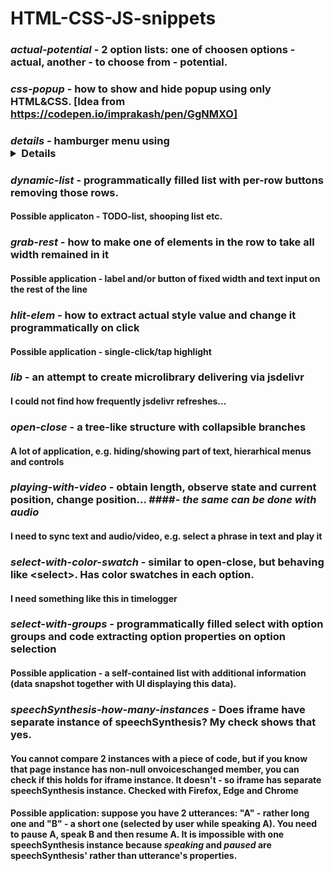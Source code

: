 # HTML-CSS-JS-snippets
### *actual-potential* - 2 option lists: one of choosen options - actual, another - to choose from - potential. 
### *css-popup* - how to show and hide popup using only HTML&CSS. [Idea from https://codepen.io/imprakash/pen/GgNMXO]
### *details* - hamburger menu using <details> tag (modified code of Jason Zimdars in comments to [Three CSS Alternatives to JavaScript Navigation](https://css-tricks.com/three-css-alternatives-to-javascript-navigation/)
### *dynamic-list* - programmatically filled list with per-row buttons removing those rows. 
#### Possible applicaton - TODO-list, shooping list etc.
### *grab-rest* - how to make one of elements in the row to take all width remained in it
#### Possible application - label and/or button of fixed width and text input on the rest of the line
### *hlit-elem* - how to extract actual style value and change it programmatically on click
#### Possible application - single-click/tap highlight
### *lib* - an attempt to create microlibrary delivering via jsdelivr
#### I could not find how frequently jsdelivr refreshes...
### *open-close* - a tree-like structure with collapsible branches
#### A lot of application, e.g. hiding/showing part of text, hierarhical menus and controls
### *playing-with-video* - obtain length, observe state and current position, change position... ####*- the same can be done with audio*
#### I need to sync text and audio/video, e.g. select a phrase in text and play it 
### *select-with-color-swatch* - similar to open-close, but behaving like \<select\>. Has color swatches in each option.
#### I need something like this in timelogger
### *select-with-groups* - programmatically filled select with option groups and code extracting option properties on option selection
#### Possible application - a self-contained list with additional information (data snapshot together with UI displaying this data).
### *speechSynthesis-how-many-instances* - Does iframe have separate instance of speechSynthesis? My check shows that yes.
#### You cannot compare 2 instances with a piece of code, but if you know that page instance has non-null onvoiceschanged member, you can check if this holds for iframe instance. It doesn't - so iframe has separate speechSynthesis instance. **Checked with Firefox, Edge and Chrome**
#### Possible application: suppose you have 2 utterances:  "A" - rather long one and "B" - a short one (selected by user while speaking A). You need to pause A, speak B and then resume A. It is impossible with one speechSynthesis instance because *speaking* and *paused* are speechSynthesis' rather than utterance's properties.

